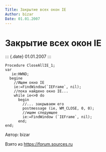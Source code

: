 ```yaml
---
Title: Закрытие всех окон IE
Author: bizar        
Date: 01.01.2007
---
```



Закрытие всех окон IE
=====================

::: {.date}
01.01.2007
:::

    Procedure CloseAllIE_1;
    var
       ie:HWND;
      begine
        //Ищем окно IE
        ie:=FindWindow(`IEFrame`, nil);
        //пока найдено окно IE...
        while ie<>0 do
          begin
            //... закрываем его
            postmessage (ie, WM_CLOSE, 0, 0);
            //ищем следующее
            ie:=FindWindow (`IEFrame`, nil);
          end;
    end;

Автор: bizar        

Взято из <https://forum.sources.ru>
